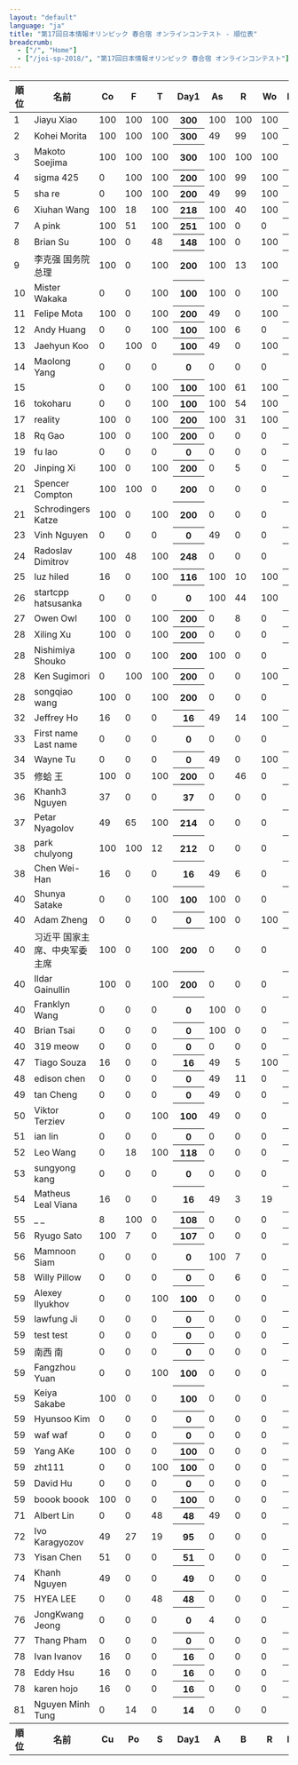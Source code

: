 ```yaml
---
layout: "default"
language: "ja"
title: "第17回日本情報オリンピック 春合宿 オンラインコンテスト - 順位表"
breadcrumb:
  - ["/", "Home"]
  - ["/joi-sp-2018/", "第17回日本情報オリンピック 春合宿 オンラインコンテスト"]
---
```


<table class="table table-bordered table-striped">
  <thead>


<tr><th>順位</th><th>名前</th><th>Co</th><th>F</th><th>T</th><th>Day1</th><th>As</th><th>R</th><th>Wo</th><th>Day2</th><th>Ai</th><th>B</th><th>S</th><th>Day3</th><th>Ca</th><th>L</th><th>Wi</th><th>Day4</th><th>合計</th></tr>
  </thead>
  <tbody>
<tr><td>1</td><td>Jiayu Xiao</td><td>100</td><td>100</td><td>100</td><th>300</th><td>100</td><td>100</td><td>100</td><th>300</th><td>100</td><td>100</td><td>30</td><th>230</th><td>100</td><td>100</td><td>62</td><th>262</th><th>1092</th></tr>
<tr><td>2</td><td>Kohei Morita</td><td>100</td><td>100</td><td>100</td><th>300</th><td>49</td><td>99</td><td>100</td><th>248</th><td>100</td><td>100</td><td>30</td><th>230</th><td>100</td><td>100</td><td>100</td><th>300</th><th>1078</th></tr>
<tr><td>3</td><td>Makoto Soejima</td><td>100</td><td>100</td><td>100</td><th>300</th><td>100</td><td>100</td><td>100</td><th>300</th><td>0</td><td>100</td><td>30</td><th>130</th><td>100</td><td>100</td><td>62</td><th>262</th><th>992</th></tr>
<tr><td>4</td><td>sigma 425</td><td>0</td><td>100</td><td>100</td><th>200</th><td>100</td><td>99</td><td>100</td><th>299</th><td>100</td><td>100</td><td>30</td><th>230</th><td>100</td><td>100</td><td>62</td><th>262</th><th>991</th></tr>
<tr><td>5</td><td>sha re</td><td>0</td><td>100</td><td>100</td><th>200</th><td>49</td><td>99</td><td>100</td><th>248</th><td>100</td><td>100</td><td>30</td><th>230</th><td>100</td><td>100</td><td>100</td><th>300</th><th>978</th></tr>
<tr><td>6</td><td>Xiuhan Wang</td><td>100</td><td>18</td><td>100</td><th>218</th><td>100</td><td>40</td><td>100</td><th>240</th><td>100</td><td>100</td><td>30</td><th>230</th><td>100</td><td>100</td><td>47</td><th>247</th><th>935</th></tr>
<tr><td>7</td><td>A pink</td><td>100</td><td>51</td><td>100</td><th>251</th><td>100</td><td>0</td><td>0</td><th>100</th><td>100</td><td>100</td><td>30</td><th>230</th><td>100</td><td>100</td><td>100</td><th>300</th><th>881</th></tr>
<tr><td>8</td><td>Brian Su</td><td>100</td><td>0</td><td>48</td><th>148</th><td>100</td><td>0</td><td>100</td><th>200</th><td>100</td><td>14</td><td>0</td><th>114</th><td>100</td><td>100</td><td>0</td><th>200</th><th>662</th></tr>
<tr><td>9</td><td>李克强 国务院总理</td><td>100</td><td>0</td><td>100</td><th>200</th><td>100</td><td>13</td><td>100</td><th>213</th><td>100</td><td>100</td><td>30</td><th>230</th><td>0</td><td>0</td><td>0</td><th>0</th><th>643</th></tr>
<tr><td>10</td><td>Mister Wakaka</td><td>0</td><td>0</td><td>100</td><th>100</th><td>100</td><td>0</td><td>100</td><th>200</th><td>100</td><td>0</td><td>0</td><th>100</th><td>100</td><td>100</td><td>0</td><th>200</th><th>600</th></tr>
<tr><td>11</td><td>Felipe Mota</td><td>100</td><td>0</td><td>100</td><th>200</th><td>49</td><td>0</td><td>100</td><th>149</th><td>0</td><td>100</td><td>12</td><th>112</th><td>100</td><td>19</td><td>0</td><th>119</th><th>580</th></tr>
<tr><td>12</td><td>Andy Huang</td><td>0</td><td>0</td><td>100</td><th>100</th><td>100</td><td>6</td><td>0</td><th>106</th><td>100</td><td>100</td><td>0</td><th>200</th><td>0</td><td>100</td><td>62</td><th>162</th><th>568</th></tr>
<tr><td>13</td><td>Jaehyun Koo</td><td>0</td><td>100</td><td>0</td><th>100</th><td>49</td><td>0</td><td>100</td><th>149</th><td>37</td><td>100</td><td>0</td><th>137</th><td>100</td><td>0</td><td>0</td><th>100</th><th>486</th></tr>
<tr><td>14</td><td>Maolong Yang</td><td>0</td><td>0</td><td>0</td><th>0</th><td>0</td><td>0</td><td>0</td><th>0</th><td>100</td><td>100</td><td>30</td><th>230</th><td>100</td><td>100</td><td>47</td><th>247</th><th>477</th></tr>
<tr><td>15</td><td> </td><td>0</td><td>0</td><td>100</td><th>100</th><td>100</td><td>61</td><td>100</td><th>261</th><td>0</td><td>0</td><td>0</td><th>0</th><td>0</td><td>100</td><td>0</td><th>100</th><th>461</th></tr>
<tr><td>16</td><td> tokoharu</td><td>0</td><td>0</td><td>100</td><th>100</th><td>100</td><td>54</td><td>100</td><th>254</th><td>0</td><td>100</td><td>0</td><th>100</th><td>0</td><td>0</td><td>0</td><th>0</th><th>454</th></tr>
<tr><td>17</td><td>reality </td><td>100</td><td>0</td><td>100</td><th>200</th><td>100</td><td>31</td><td>100</td><th>231</th><td>0</td><td>7</td><td>0</td><th>7</th><td>0</td><td>0</td><td>0</td><th>0</th><th>438</th></tr>
<tr><td>18</td><td>Rq Gao</td><td>100</td><td>0</td><td>100</td><th>200</th><td>0</td><td>0</td><td>0</td><th>0</th><td>100</td><td>100</td><td>30</td><th>230</th><td>0</td><td>0</td><td>0</td><th>0</th><th>430</th></tr>
<tr><td>19</td><td>fu lao</td><td>0</td><td>0</td><td>0</td><th>0</th><td>0</td><td>0</td><td>0</td><th>0</th><td>100</td><td>100</td><td>12</td><th>212</th><td>100</td><td>100</td><td>12</td><th>212</th><th>424</th></tr>
<tr><td>20</td><td>Jinping Xi</td><td>100</td><td>0</td><td>100</td><th>200</th><td>0</td><td>5</td><td>0</td><th>5</th><td>100</td><td>100</td><td>0</td><th>200</th><td>0</td><td>0</td><td>0</td><th>0</th><th>405</th></tr>
<tr><td>21</td><td>Spencer Compton</td><td>100</td><td>100</td><td>0</td><th>200</th><td>0</td><td>0</td><td>0</td><th>0</th><td>0</td><td>0</td><td>0</td><th>0</th><td>100</td><td>100</td><td>0</td><th>200</th><th>400</th></tr>
<tr><td>21</td><td>Schrodingers Katze</td><td>100</td><td>0</td><td>100</td><th>200</th><td>0</td><td>0</td><td>0</td><th>0</th><td>100</td><td>100</td><td>0</td><th>200</th><td>0</td><td>0</td><td>0</td><th>0</th><th>400</th></tr>
<tr><td>23</td><td>Vinh Nguyen</td><td>0</td><td>0</td><td>0</td><th>0</th><td>49</td><td>0</td><td>0</td><th>49</th><td>37</td><td>100</td><td>0</td><th>137</th><td>100</td><td>100</td><td>0</td><th>200</th><th>386</th></tr>
<tr><td>24</td><td>Radoslav Dimitrov</td><td>100</td><td>48</td><td>100</td><th>248</th><td>0</td><td>0</td><td>0</td><th>0</th><td>0</td><td>100</td><td>12</td><th>112</th><td>0</td><td>0</td><td>0</td><th>0</th><th>360</th></tr>
<tr><td>25</td><td>luz hiled</td><td>16</td><td>0</td><td>100</td><th>116</th><td>100</td><td>10</td><td>100</td><th>210</th><td>0</td><td>0</td><td>0</td><th>0</th><td>0</td><td>0</td><td>0</td><th>0</th><th>326</th></tr>
<tr><td>26</td><td>startcpp hatsusanka</td><td>0</td><td>0</td><td>0</td><th>0</th><td>100</td><td>44</td><td>100</td><th>244</th><td>37</td><td>0</td><td>12</td><th>49</th><td>8</td><td>19</td><td>0</td><th>27</th><th>320</th></tr>
<tr><td>27</td><td>Owen Owl</td><td>100</td><td>0</td><td>100</td><th>200</th><td>0</td><td>8</td><td>0</td><th>8</th><td>100</td><td>0</td><td>0</td><th>100</th><td>0</td><td>0</td><td>0</td><th>0</th><th>308</th></tr>
<tr><td>28</td><td>Xiling Xu</td><td>100</td><td>0</td><td>100</td><th>200</th><td>0</td><td>0</td><td>0</td><th>0</th><td>0</td><td>100</td><td>0</td><th>100</th><td>0</td><td>0</td><td>0</td><th>0</th><th>300</th></tr>
<tr><td>28</td><td>Nishimiya Shouko</td><td>100</td><td>0</td><td>100</td><th>200</th><td>100</td><td>0</td><td>0</td><th>100</th><td>0</td><td>0</td><td>0</td><th>0</th><td>0</td><td>0</td><td>0</td><th>0</th><th>300</th></tr>
<tr><td>28</td><td>Ken Sugimori</td><td>0</td><td>100</td><td>100</td><th>200</th><td>0</td><td>0</td><td>100</td><th>100</th><td>0</td><td>0</td><td>0</td><th>0</th><td>0</td><td>0</td><td>0</td><th>0</th><th>300</th></tr>
<tr><td>28</td><td>songqiao wang</td><td>100</td><td>0</td><td>100</td><th>200</th><td>0</td><td>0</td><td>0</td><th>0</th><td>0</td><td>100</td><td>0</td><th>100</th><td>0</td><td>0</td><td>0</td><th>0</th><th>300</th></tr>
<tr><td>32</td><td>Jeffrey Ho</td><td>16</td><td>0</td><td>0</td><th>16</th><td>49</td><td>14</td><td>100</td><th>163</th><td>0</td><td>100</td><td>0</td><th>100</th><td>0</td><td>19</td><td>0</td><th>19</th><th>298</th></tr>
<tr><td>33</td><td>First name Last name</td><td>0</td><td>0</td><td>0</td><th>0</th><td>0</td><td>0</td><td>0</td><th>0</th><td>37</td><td>100</td><td>30</td><th>167</th><td>100</td><td>0</td><td>0</td><th>100</th><th>267</th></tr>
<tr><td>34</td><td>Wayne Tu</td><td>0</td><td>0</td><td>0</td><th>0</th><td>49</td><td>0</td><td>100</td><th>149</th><td>100</td><td>0</td><td>0</td><th>100</th><td>8</td><td>0</td><td>0</td><th>8</th><th>257</th></tr>
<tr><td>35</td><td>修蛤 王</td><td>100</td><td>0</td><td>100</td><th>200</th><td>0</td><td>46</td><td>0</td><th>46</th><td>0</td><td>0</td><td>0</td><th>0</th><td>0</td><td>0</td><td>0</td><th>0</th><th>246</th></tr>
<tr><td>36</td><td>Khanh3 Nguyen</td><td>37</td><td>0</td><td>0</td><th>37</th><td>0</td><td>0</td><td>0</td><th>0</th><td>0</td><td>0</td><td>0</td><th>0</th><td>100</td><td>100</td><td>0</td><th>200</th><th>237</th></tr>
<tr><td>37</td><td>Petar Nyagolov</td><td>49</td><td>65</td><td>100</td><th>214</th><td>0</td><td>0</td><td>0</td><th>0</th><td>0</td><td>0</td><td>0</td><th>0</th><td>0</td><td>0</td><td>0</td><th>0</th><th>214</th></tr>
<tr><td>38</td><td>park chulyong</td><td>100</td><td>100</td><td>12</td><th>212</th><td>0</td><td>0</td><td>0</td><th>0</th><td>0</td><td>0</td><td>0</td><th>0</th><td>0</td><td>0</td><td>0</td><th>0</th><th>212</th></tr>
<tr><td>38</td><td>Chen Wei-Han</td><td>16</td><td>0</td><td>0</td><th>16</th><td>49</td><td>6</td><td>0</td><th>55</th><td>100</td><td>14</td><td>0</td><th>114</th><td>8</td><td>19</td><td>0</td><th>27</th><th>212</th></tr>
<tr><td>40</td><td>Shunya Satake</td><td>0</td><td>0</td><td>100</td><th>100</th><td>100</td><td>0</td><td>0</td><th>100</th><td>0</td><td>0</td><td>0</td><th>0</th><td>0</td><td>0</td><td>0</td><th>0</th><th>200</th></tr>
<tr><td>40</td><td>Adam Zheng</td><td>0</td><td>0</td><td>0</td><th>0</th><td>100</td><td>0</td><td>100</td><th>200</th><td>0</td><td>0</td><td>0</td><th>0</th><td>0</td><td>0</td><td>0</td><th>0</th><th>200</th></tr>
<tr><td>40</td><td>习近平 国家主席、中央军委主席</td><td>100</td><td>0</td><td>100</td><th>200</th><td>0</td><td>0</td><td>0</td><th>0</th><td>0</td><td>0</td><td>0</td><th>0</th><td>0</td><td>0</td><td>0</td><th>0</th><th>200</th></tr>
<tr><td>40</td><td>Ildar Gainullin</td><td>100</td><td>0</td><td>100</td><th>200</th><td>0</td><td>0</td><td>0</td><th>0</th><td>0</td><td>0</td><td>0</td><th>0</th><td>0</td><td>0</td><td>0</td><th>0</th><th>200</th></tr>
<tr><td>40</td><td>Franklyn Wang</td><td>0</td><td>0</td><td>0</td><th>0</th><td>100</td><td>0</td><td>0</td><th>100</th><td>0</td><td>0</td><td>0</td><th>0</th><td>100</td><td>0</td><td>0</td><th>100</th><th>200</th></tr>
<tr><td>40</td><td>Brian Tsai</td><td>0</td><td>0</td><td>0</td><th>0</th><td>100</td><td>0</td><td>0</td><th>100</th><td>0</td><td>0</td><td>0</td><th>0</th><td>100</td><td>0</td><td>0</td><th>100</th><th>200</th></tr>
<tr><td>40</td><td>319 meow</td><td>0</td><td>0</td><td>0</td><th>0</th><td>0</td><td>0</td><td>0</td><th>0</th><td>0</td><td>0</td><td>0</td><th>0</th><td>100</td><td>100</td><td>0</td><th>200</th><th>200</th></tr>
<tr><td>47</td><td>Tiago Souza</td><td>16</td><td>0</td><td>0</td><th>16</th><td>49</td><td>5</td><td>100</td><th>154</th><td>0</td><td>14</td><td>0</td><th>14</th><td>8</td><td>0</td><td>0</td><th>8</th><th>192</th></tr>
<tr><td>48</td><td>edison chen</td><td>0</td><td>0</td><td>0</td><th>0</th><td>49</td><td>11</td><td>0</td><th>60</th><td>100</td><td>0</td><td>0</td><th>100</th><td>0</td><td>0</td><td>0</td><th>0</th><th>160</th></tr>
<tr><td>49</td><td>tan Cheng</td><td>0</td><td>0</td><td>0</td><th>0</th><td>49</td><td>0</td><td>0</td><th>49</th><td>0</td><td>7</td><td>0</td><th>7</th><td>100</td><td>0</td><td>0</td><th>100</th><th>156</th></tr>
<tr><td>50</td><td>Viktor Terziev</td><td>0</td><td>0</td><td>100</td><th>100</th><td>49</td><td>0</td><td>0</td><th>49</th><td>0</td><td>0</td><td>0</td><th>0</th><td>0</td><td>0</td><td>0</td><th>0</th><th>149</th></tr>
<tr><td>51</td><td>ian lin</td><td>0</td><td>0</td><td>0</td><th>0</th><td>0</td><td>0</td><td>0</td><th>0</th><td>0</td><td>14</td><td>0</td><th>14</th><td>100</td><td>19</td><td>0</td><th>119</th><th>133</th></tr>
<tr><td>52</td><td>Leo Wang</td><td>0</td><td>18</td><td>100</td><th>118</th><td>0</td><td>0</td><td>0</td><th>0</th><td>0</td><td>0</td><td>0</td><th>0</th><td>0</td><td>0</td><td>0</td><th>0</th><th>118</th></tr>
<tr><td>53</td><td>sungyong kang</td><td>0</td><td>0</td><td>0</td><th>0</th><td>0</td><td>0</td><td>0</td><th>0</th><td>0</td><td>14</td><td>0</td><th>14</th><td>0</td><td>100</td><td>0</td><th>100</th><th>114</th></tr>
<tr><td>54</td><td>Matheus Leal Viana</td><td>16</td><td>0</td><td>0</td><th>16</th><td>49</td><td>3</td><td>19</td><th>71</th><td>0</td><td>14</td><td>0</td><th>14</th><td>8</td><td>0</td><td>0</td><th>8</th><th>109</th></tr>
<tr><td>55</td><td>_ _</td><td>8</td><td>100</td><td>0</td><th>108</th><td>0</td><td>0</td><td>0</td><th>0</th><td>0</td><td>0</td><td>0</td><th>0</th><td>0</td><td>0</td><td>0</td><th>0</th><th>108</th></tr>
<tr><td>56</td><td>Ryugo Sato</td><td>100</td><td>7</td><td>0</td><th>107</th><td>0</td><td>0</td><td>0</td><th>0</th><td>0</td><td>0</td><td>0</td><th>0</th><td>0</td><td>0</td><td>0</td><th>0</th><th>107</th></tr>
<tr><td>56</td><td>Mamnoon Siam</td><td>0</td><td>0</td><td>0</td><th>0</th><td>100</td><td>7</td><td>0</td><th>107</th><td>0</td><td>0</td><td>0</td><th>0</th><td>0</td><td>0</td><td>0</td><th>0</th><th>107</th></tr>
<tr><td>58</td><td>Willy Pillow</td><td>0</td><td>0</td><td>0</td><th>0</th><td>0</td><td>6</td><td>0</td><th>6</th><td>0</td><td>0</td><td>0</td><th>0</th><td>0</td><td>100</td><td>0</td><th>100</th><th>106</th></tr>
<tr><td>59</td><td>Alexey Ilyukhov</td><td>0</td><td>0</td><td>100</td><th>100</th><td>0</td><td>0</td><td>0</td><th>0</th><td>0</td><td>0</td><td>0</td><th>0</th><td>0</td><td>0</td><td>0</td><th>0</th><th>100</th></tr>
<tr><td>59</td><td>lawfung Ji</td><td>0</td><td>0</td><td>0</td><th>0</th><td>0</td><td>0</td><td>0</td><th>0</th><td>0</td><td>0</td><td>0</td><th>0</th><td>0</td><td>100</td><td>0</td><th>100</th><th>100</th></tr>
<tr><td>59</td><td>test test</td><td>0</td><td>0</td><td>0</td><th>0</th><td>0</td><td>0</td><td>0</td><th>0</th><td>0</td><td>0</td><td>0</td><th>0</th><td>100</td><td>0</td><td>0</td><th>100</th><th>100</th></tr>
<tr><td>59</td><td>南西 南</td><td>0</td><td>0</td><td>0</td><th>0</th><td>0</td><td>0</td><td>0</td><th>0</th><td>0</td><td>0</td><td>0</td><th>0</th><td>100</td><td>0</td><td>0</td><th>100</th><th>100</th></tr>
<tr><td>59</td><td>Fangzhou Yuan</td><td>0</td><td>0</td><td>100</td><th>100</th><td>0</td><td>0</td><td>0</td><th>0</th><td>0</td><td>0</td><td>0</td><th>0</th><td>0</td><td>0</td><td>0</td><th>0</th><th>100</th></tr>
<tr><td>59</td><td>Keiya Sakabe</td><td>100</td><td>0</td><td>0</td><th>100</th><td>0</td><td>0</td><td>0</td><th>0</th><td>0</td><td>0</td><td>0</td><th>0</th><td>0</td><td>0</td><td>0</td><th>0</th><th>100</th></tr>
<tr><td>59</td><td>Hyunsoo Kim</td><td>0</td><td>0</td><td>0</td><th>0</th><td>0</td><td>0</td><td>0</td><th>0</th><td>100</td><td>0</td><td>0</td><th>100</th><td>0</td><td>0</td><td>0</td><th>0</th><th>100</th></tr>
<tr><td>59</td><td>waf waf</td><td>0</td><td>0</td><td>0</td><th>0</th><td>0</td><td>0</td><td>0</td><th>0</th><td>0</td><td>100</td><td>0</td><th>100</th><td>0</td><td>0</td><td>0</td><th>0</th><th>100</th></tr>
<tr><td>59</td><td>Yang AKe</td><td>100</td><td>0</td><td>0</td><th>100</th><td>0</td><td>0</td><td>0</td><th>0</th><td>0</td><td>0</td><td>0</td><th>0</th><td>0</td><td>0</td><td>0</td><th>0</th><th>100</th></tr>
<tr><td>59</td><td>zht111 </td><td>0</td><td>0</td><td>100</td><th>100</th><td>0</td><td>0</td><td>0</td><th>0</th><td>0</td><td>0</td><td>0</td><th>0</th><td>0</td><td>0</td><td>0</td><th>0</th><th>100</th></tr>
<tr><td>59</td><td>David Hu</td><td>0</td><td>0</td><td>0</td><th>0</th><td>0</td><td>0</td><td>0</td><th>0</th><td>0</td><td>100</td><td>0</td><th>100</th><td>0</td><td>0</td><td>0</td><th>0</th><th>100</th></tr>
<tr><td>59</td><td>boook boook</td><td>100</td><td>0</td><td>0</td><th>100</th><td>0</td><td>0</td><td>0</td><th>0</th><td>0</td><td>0</td><td>0</td><th>0</th><td>0</td><td>0</td><td>0</td><th>0</th><th>100</th></tr>
<tr><td>71</td><td>Albert Lin</td><td>0</td><td>0</td><td>48</td><th>48</th><td>49</td><td>0</td><td>0</td><th>49</th><td>0</td><td>0</td><td>0</td><th>0</th><td>0</td><td>0</td><td>0</td><th>0</th><th>97</th></tr>
<tr><td>72</td><td>Ivo Karagyozov</td><td>49</td><td>27</td><td>19</td><th>95</th><td>0</td><td>0</td><td>0</td><th>0</th><td>0</td><td>0</td><td>0</td><th>0</th><td>0</td><td>0</td><td>0</td><th>0</th><th>95</th></tr>
<tr><td>73</td><td>Yisan Chen</td><td>51</td><td>0</td><td>0</td><th>51</th><td>0</td><td>0</td><td>0</td><th>0</th><td>0</td><td>0</td><td>0</td><th>0</th><td>0</td><td>0</td><td>0</td><th>0</th><th>51</th></tr>
<tr><td>74</td><td>Khanh Nguyen</td><td>49</td><td>0</td><td>0</td><th>49</th><td>0</td><td>0</td><td>0</td><th>0</th><td>0</td><td>0</td><td>0</td><th>0</th><td>0</td><td>0</td><td>0</td><th>0</th><th>49</th></tr>
<tr><td>75</td><td>HYEA LEE</td><td>0</td><td>0</td><td>48</td><th>48</th><td>0</td><td>0</td><td>0</td><th>0</th><td>0</td><td>0</td><td>0</td><th>0</th><td>0</td><td>0</td><td>0</td><th>0</th><th>48</th></tr>
<tr><td>76</td><td>JongKwang Jeong</td><td>0</td><td>0</td><td>0</td><th>0</th><td>4</td><td>0</td><td>0</td><th>4</th><td>0</td><td>14</td><td>12</td><th>26</th><td>8</td><td>0</td><td>0</td><th>8</th><th>38</th></tr>
<tr><td>77</td><td>Thang Pham</td><td>0</td><td>0</td><td>0</td><th>0</th><td>0</td><td>0</td><td>0</td><th>0</th><td>0</td><td>0</td><td>0</td><th>0</th><td>0</td><td>19</td><td>0</td><th>19</th><th>19</th></tr>
<tr><td>78</td><td>Ivan Ivanov</td><td>16</td><td>0</td><td>0</td><th>16</th><td>0</td><td>0</td><td>0</td><th>0</th><td>0</td><td>0</td><td>0</td><th>0</th><td>0</td><td>0</td><td>0</td><th>0</th><th>16</th></tr>
<tr><td>78</td><td>Eddy Hsu</td><td>16</td><td>0</td><td>0</td><th>16</th><td>0</td><td>0</td><td>0</td><th>0</th><td>0</td><td>0</td><td>0</td><th>0</th><td>0</td><td>0</td><td>0</td><th>0</th><th>16</th></tr>
<tr><td>78</td><td>karen hojo</td><td>16</td><td>0</td><td>0</td><th>16</th><td>0</td><td>0</td><td>0</td><th>0</th><td>0</td><td>0</td><td>0</td><th>0</th><td>0</td><td>0</td><td>0</td><th>0</th><th>16</th></tr>
<tr><td>81</td><td>Nguyen Minh Tung</td><td>0</td><td>14</td><td>0</td><th>14</th><td>0</td><td>0</td><td>0</td><th>0</th><td>0</td><td>0</td><td>0</td><th>0</th><td>0</td><td>0</td><td>0</td><th>0</th><th>14</th></tr>
<tr><th>順位</th><th>名前</th><th>Cu</th><th>Po</th><th>S</th><th>Day1</th><th>A</th><th>B</th><th>R</th><th>Day2</th><th>Co</th><th>L</th><th>Pa</th><th>Day3</th><th>A</th><th>Ci</th><th>Dr</th><th>Day4</th><th>合計</th></tr>
  </tbody>
</table>
